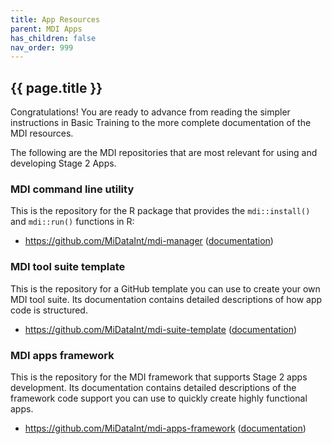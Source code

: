 ```yaml
---
title: App Resources
parent: MDI Apps
has_children: false
nav_order: 999
---
```


## {{ page.title }}

Congratulations! You are ready to advance from
reading the simpler instructions in Basic Training to
the more complete documentation of the MDI resources.

The following are the MDI repositories that are most
relevant for using and developing Stage 2 Apps.

### MDI command line utility

This is the repository for the R package that
provides the `mdi::install()` and `mdi::run()` functions in R:

- <https://github.com/MiDataInt/mdi-manager> 
([documentation](/mdi-manager))

### MDI tool suite template

This is the repository for a GitHub template you can use to
create your own MDI tool suite. Its documentation contains
detailed descriptions of how app code is structured.

- <https://github.com/MiDataInt/mdi-suite-template> 
([documentation](/mdi-suite-template))

### MDI apps framework

This is the repository for the MDI framework that supports
Stage 2 apps development. Its documentation contains
detailed descriptions of the framework code support you
can use to quickly create highly functional apps.

- <https://github.com/MiDataInt/mdi-apps-framework> 
([documentation](/mdi-apps-framework))
